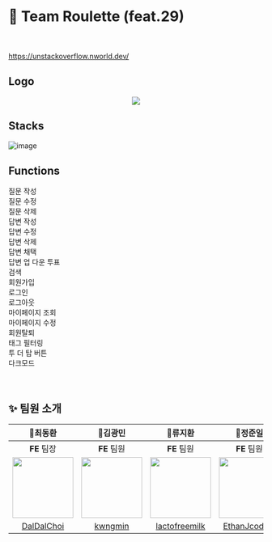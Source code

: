 # 🎰 Team Roulette (feat.29) 
<br /> <br />
https://unstackoverflow.nworld.dev/
## Logo 
<p align="center">
  <img src="https://i.imgur.com/dU8a9Hw.png">
</p>

## Stacks
![image](https://user-images.githubusercontent.com/107447964/200229035-1993b2ed-3bb2-48f5-b157-dbdc95f7bf7b.png)

## Functions
질문 작성<br>
질문 수정<br>
질문 삭제<br>
답변 작성<br>
답변 수정<br>
답변 삭제<br>
답변 채택<br>
답변 업 다운 투표<br>
검색<br>
회원가입<br>
로그인<br>
로그아웃<br>
마이페이지 조회<br>
마이페이지 수정<br>
회원탈퇴<br>
태그 필터링<br>
투 더 탑 버튼<br>
다크모드<br>
<br /> <br />

## ✨ 팀원 소개
🥇**최동환**|🥈**김광민**|🥈**류지환**|🥈**정준일**|🥈**김창일**|🥈**이혜광**|🥈**정회승**
:---:|:---:|:---:|:---:|:---:|:---:|:---:|
**FE** 팀장|**FE** 팀원|**FE** 팀원|**FE** 팀원|**BE** 팀원|**BE** 팀원|**BE** 팀원
<img src="https://user-images.githubusercontent.com/100268187/197487386-e88d87be-bf0d-454d-a0df-4a1eea3ffda6.jpg" width=120>|<img src="https://user-images.githubusercontent.com/100268187/197487213-f4191876-4a98-4018-b533-69e5ae3def50.jpg" width=120>|<img src="https://user-images.githubusercontent.com/100268187/197487016-8f0cadec-fea2-4e0a-9cda-1a295b8471bf.png" width=120>|<img src="https://user-images.githubusercontent.com/100268187/197486749-73921ccf-1488-4e63-91f4-9a65fa24c9e4.jpg" width=120>|<img src="https://user-images.githubusercontent.com/100268187/197486244-7e5cbf1e-7ee3-4681-8a4c-6e9a4b84bca5.jpg" width=120>|<img src="https://user-images.githubusercontent.com/100268187/197087475-418d469d-d1c1-4310-856b-917e44d2845f.jpg" width=120>|<img src="https://avatars.githubusercontent.com/u/77319155?s=400&u=2a753cd0895d12c668650e77afccb3f9f14af34d&v=4" width=120>   
[DalDalChoi](https://github.com/DalDalChoi)|[kwngmin](https://github.com/kwngmin)|[lactofreemilk](https://github.com/lactofreemilk)|[EthanJcoding](https://github.com/EthanJcoding)|[INewWorldI](https://github.com/INewWorldI)|[hea0408never](https://github.com/hea0408never)|[montsaintandco](https://github.com/montsaintandco)

